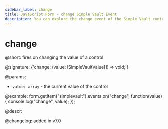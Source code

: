 ```yaml
---
sidebar_label: change
title: JavaScript Form - change Simple Vault Event 
description: You can explore the change event of the Simple Vault control of Form in the documentation of the DHTMLX JavaScript UI library. Browse developer guides and API reference, try out code examples and live demos, and download a free 30-day evaluation version of DHTMLX Suite.
---
```


# change

@short: fires on changing the value of a control

@signature: {'change: (value: ISimpleVaultValue[]) => void;'} 

@params:
- `value: array` - the current value of the control

@example:
form.getItem("simplevault").events.on("change", function(value) {
    console.log("change", value);
});

@descr:

@changelog: added in v7.0
